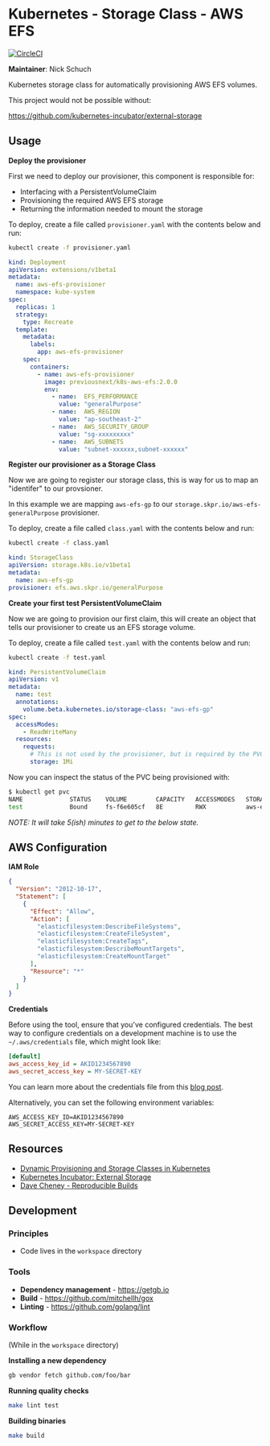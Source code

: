 Kubernetes - Storage Class - AWS EFS
====================================

[![CircleCI](https://circleci.com/gh/previousnext/k8s-aws-efs.svg?style=svg)](https://circleci.com/gh/previousnext/k8s-aws-efs)

**Maintainer**: Nick Schuch

Kubernetes storage class for automatically provisioning AWS EFS volumes.

This project would not be possible without:

https://github.com/kubernetes-incubator/external-storage

## Usage

**Deploy the provisioner**

First we need to deploy our provisioner, this component is responsible for:
 
* Interfacing with a PersistentVolumeClaim
* Provisioning the required AWS EFS storage
* Returning the information needed to mount the storage

To deploy, create a file called `provisioner.yaml` with the contents below and run:

```bash
kubectl create -f provisioner.yaml
```

```yaml
kind: Deployment
apiVersion: extensions/v1beta1
metadata:
  name: aws-efs-provisioner
  namespace: kube-system
spec:
  replicas: 1
  strategy:
    type: Recreate
  template:
    metadata:
      labels:
        app: aws-efs-provisioner
    spec:
      containers:
        - name: aws-efs-provisioner
          image: previousnext/k8s-aws-efs:2.0.0
          env:
            - name:  EFS_PERFORMANCE
              value: "generalPurpose"
            - name:  AWS_REGION
              value: "ap-southeast-2"
            - name:  AWS_SECURITY_GROUP
              value: "sg-xxxxxxxxx"
            - name:  AWS_SUBNETS
              value: "subnet-xxxxxx,subnet-xxxxxx"
```

**Register our provisioner as a Storage Class**

Now we are going to register our storage class, this is way for us to map an "identifer" to our provsioner.

In this example we are mapping `aws-efs-gp` to our `storage.skpr.io/aws-efs-generalPurpose` provisioner.

To deploy, create a file called `class.yaml` with the contents below and run:

```bash
kubectl create -f class.yaml
```

```yaml
kind: StorageClass
apiVersion: storage.k8s.io/v1beta1
metadata:
  name: aws-efs-gp
provisioner: efs.aws.skpr.io/generalPurpose
```

**Create your first test PersistentVolumeClaim**

Now we are going to provision our first claim, this will create an object that tells our provisioner to create
us an EFS storage volume.

To deploy, create a file called `test.yaml` with the contents below and run:

```bash
kubectl create -f test.yaml
```

```yaml
kind: PersistentVolumeClaim
apiVersion: v1
metadata:
  name: test
  annotations:
    volume.beta.kubernetes.io/storage-class: "aws-efs-gp"
spec:
  accessModes:
    - ReadWriteMany
  resources:
    requests:
      # This is not used by the provisioner, but is required by the PVC.
      storage: 1Mi
```

Now you can inspect the status of the PVC being provisioned with:

```bash
$ kubectl get pvc
NAME             STATUS    VOLUME        CAPACITY   ACCESSMODES   STORAGECLASS   AGE
test             Bound     fs-f6e605cf   8E         RWX           aws-efs-gp     5m
```

_NOTE: It will take 5(ish) minutes to get to the below state._

## AWS Configuration

**IAM Role**

```json
{
  "Version": "2012-10-17",
  "Statement": [
    {
      "Effect": "Allow",
      "Action": [
        "elasticfilesystem:DescribeFileSystems",
        "elasticfilesystem:CreateFileSystem",
        "elasticfilesystem:CreateTags",
        "elasticfilesystem:DescribeMountTargets",
        "elasticfilesystem:CreateMountTarget"
      ],
      "Resource": "*"
    }
  ]
}
```

**Credentials**

Before using the tool, ensure that you've configured credentials. The best
way to configure credentials on a development machine is to use the
`~/.aws/credentials` file, which might look like:

```ini
[default]
aws_access_key_id = AKID1234567890
aws_secret_access_key = MY-SECRET-KEY
```

You can learn more about the credentials file from this
[blog post](http://blogs.aws.amazon.com/security/post/Tx3D6U6WSFGOK2H/A-New-and-Standardized-Way-to-Manage-Credentials-in-the-AWS-SDKs).

Alternatively, you can set the following environment variables:

```
AWS_ACCESS_KEY_ID=AKID1234567890
AWS_SECRET_ACCESS_KEY=MY-SECRET-KEY
```

## Resources

* [Dynamic Provisioning and Storage Classes in Kubernetes](http://blog.kubernetes.io/2017/03/dynamic-provisioning-and-storage-classes-kubernetes.html)
* [Kubernetes Incubator: External Storage](https://github.com/kubernetes-incubator/external-storage)
* [Dave Cheney - Reproducible Builds](https://www.youtube.com/watch?v=c3dW80eO88I)

## Development

### Principles

* Code lives in the `workspace` directory

### Tools

* **Dependency management** - https://getgb.io
* **Build** - https://github.com/mitchellh/gox
* **Linting** - https://github.com/golang/lint

### Workflow

(While in the `workspace` directory)

**Installing a new dependency**

```bash
gb vendor fetch github.com/foo/bar
```

**Running quality checks**

```bash
make lint test
```

**Building binaries**

```bash
make build
```
